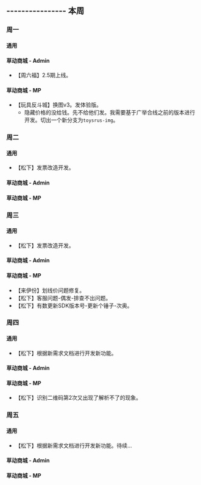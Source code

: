 ## ---------------- 本周

### 周一
#### 通用
#### 草动商城 - Admin
* 【周六福】2.5期上线。
#### 草动商城 - MP
* 【玩具反斗城】换图v3。发体验版。
  - 隐藏价格的没给钱。先不给他们发。我需要基于广举合线之前的版本进行开发。切出一个新分支为`toysrus-img`。

### 周二
#### 通用
* 【松下】发票改造开发。
#### 草动商城 - Admin
#### 草动商城 - MP

### 周三
#### 通用
* 【松下】发票改造开发。
#### 草动商城 - Admin
#### 草动商城 - MP
* 【来伊份】划线价问题修复。
* 【松下】客服问题-偶发-排查不出问题。
* 【松下】有数更新SDK版本号-更新个锤子-次奥。

### 周四
#### 通用
* 【松下】根据新需求文档进行开发新功能。
#### 草动商城 - Admin
#### 草动商城 - MP
* 【松下】识别二维码第2次又出现了解析不了的现象。

### 周五
#### 通用
* 【松下】根据新需求文档进行开发新功能。待续...
#### 草动商城 - Admin
#### 草动商城 - MP
